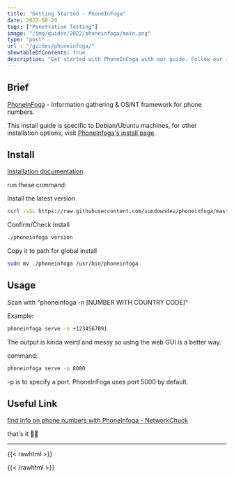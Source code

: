 ```yaml
---
title: "Getting Started - PhoneInFoga"
date: 2022-08-20
tags: ["Penetration Testing"]
image: "/img/guides/2022/phoneinfoga/main.png"
type: "post"
url : "/guides/phoneinfoga/"
showtableOfContents: true
description: "Get started with PhoneInFoga with our guide. Follow our instructions for a comprehensive overview and start taking advantage of its features"
---
```


## Brief

[PhoneInFoga](https://github.com/sundowndev/phoneinfoga) - Information gathering & OSINT framework for phone numbers.

This install guide is specific to Debian/Ubuntu machines, for other installation options, visit [PhoneInfoga's install page](https://sundowndev.github.io/phoneinfoga/getting-started/install/).

## Install 

[Installation documentation](https://sundowndev.github.io/phoneinfoga/getting-started/install/)

run these command: 

Install the latest version

```bash
curl -sSL https://raw.githubusercontent.com/sundowndev/phoneinfoga/master/support/scripts/install | bash
```
Confirm/Check install 

```bash
./phoneinfoga version
```

Copy it to path for global install

```bash
sudo mv ./phoneinfoga /usr/bin/phoneinfoga
```

## Usage 

Scan with "phoneinfoga -n [NUMBER WITH COUNTRY CODE]"

Example: 

```bash
phoneinfoga serve -n +1234567891
```
The output is kinda weird and messy so using the web GUI is a better way. 

command: 

```bash
phoneinfoga serve -p 8080
```
-p is to specify a port. PhoneInFoga uses port 5000 by default.

## Useful Link

[find info on phone numbers with PhoneInfoga - NetworkChuck](https://www.youtube.com/watch?v=6CnDdXVTxhU)

that's it ✌🏽

-------------------------------------------------------------
{{< rawhtml >}} 
 
{{< /rawhtml >}}